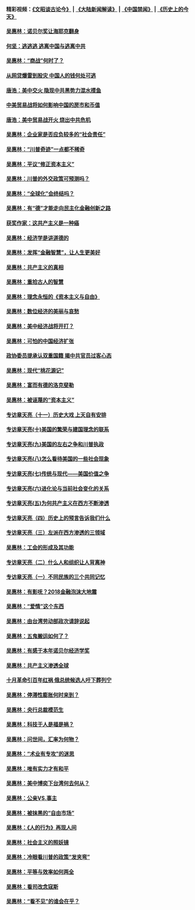 #### 精彩视频：[《文昭谈古论今》](https://github.com/gfw-breaker/wenzhao/blob/master/README.md?t=01200631) | [《大陆新闻解读》](https://github.com/gfw-breaker/ntdtv-comedy/blob/master/README.md?t=01200631) | [《中国禁闻》](https://github.com/gfw-breaker/ntdtv-news/blob/master/README.md?t=01200631) | [《历史上的今天》](https://github.com/gfw-breaker/today-in-history/blob/master/README.md?t=01200631) 

#### [吴惠林：诺贝尔奖让海耶克翻身](../pages/nsc423/n10890049.md?t=01200631) 

#### [何坚：逃逃逃 逃离中国与逃离中共](../pages/nsc423/n10592891.md?t=01200631) 

#### [吴惠林：“商战”何时了？](../pages/nsc423/n10573558.md?t=01200631) 

#### [从网贷爆雷到股灾 中国人的钱何处可逃](../pages/nsc423/n10572800.md?t=01200631) 

#### [唐浩：美中交火 隐现中共黑势力混水摸鱼](../pages/nsc423/n10544040.md?t=01200631) 

#### [中美贸易战将如何影响中国的房市和币值](../pages/nsc423/n10543697.md?t=01200631) 

#### [唐浩：美中贸易战开火 烧出中共危机](../pages/nsc423/n10540126.md?t=01200631) 

#### [吴惠林：企业家是否应负较多的“社会责任”](../pages/nsc423/n10535022.md?t=01200631) 

#### [吴惠林：“川普奇迹”一点都不稀奇](../pages/nsc423/n10512808.md?t=01200631) 

#### [吴惠林：平议“修正资本主义”](../pages/nsc423/n10495724.md?t=01200631) 

#### [吴惠林：川普的外交政策可预测吗？](../pages/nsc423/n10462387.md?t=01200631) 

#### [吴惠林：“全球化”会终结吗？](../pages/nsc423/n10452838.md?t=01200631) 

#### [吴惠林：有“德”才能走向民主化金融创新之路](../pages/nsc423/n10432292.md?t=01200631) 

#### [获奖作家：这共产主义是一种癌](../pages/nsc423/n10431541.md?t=01200631) 

#### [吴惠林：经济学是讲道德的](../pages/nsc423/n10398014.md?t=01200631) 

#### [吴惠林：发挥“金融智慧”，让人生更美好](../pages/nsc423/n10375019.md?t=01200631) 

#### [吴惠林：共产主义的真相](../pages/nsc423/n10351394.md?t=01200631) 

#### [吴惠林：重拾古人的智慧](../pages/nsc423/n10337691.md?t=01200631) 

#### [吴惠林：理念永恒的《资本主义与自由》](../pages/nsc423/n10316274.md?t=01200631) 

#### [吴惠林：数位经济的美丽与哀愁](../pages/nsc423/n10292946.md?t=01200631) 

#### [吴惠林：美中经济战将开打？](../pages/nsc423/n10258825.md?t=01200631) 

#### [吴惠林：可怕的中国经济扩张](../pages/nsc423/n10219147.md?t=01200631) 

#### [政协委员提承认双重国籍 揭中共官员过客心态](../pages/nsc423/n10208809.md?t=01200631) 

#### [吴惠林：现代“桃花源记”](../pages/nsc423/n10185234.md?t=01200631) 

#### [吴惠林：富而有德的洛克斐勒](../pages/nsc423/n10142264.md?t=01200631) 

#### [吴惠林：被诬蔑的“资本主义”](../pages/nsc423/n10124816.md?t=01200631) 

#### [专访章天亮（十一）历史大戏 上天自有安排](../pages/nsc423/n10094905.md?t=01200631) 

#### [专访章天亮(十)美国的繁荣与建国理念的联系](../pages/nsc423/n10094899.md?t=01200631) 

#### [专访章天亮(九)美国的左右之争和川普执政](../pages/nsc423/n10094889.md?t=01200631) 

#### [专访章天亮(八)怎么看待美国的一些社会现象](../pages/nsc423/n10094857.md?t=01200631) 

#### [专访章天亮(七)传统与现代——美国价值之争](../pages/nsc423/n10093140.md?t=01200631) 

#### [专访章天亮(六)进化论与当前社会变化的关系](../pages/nsc423/n10092036.md?t=01200631) 

#### [专访章天亮(五)为何共产主义在西方不断渗透](../pages/nsc423/n10083620.md?t=01200631) 

#### [专访章天亮（四）历史上的预言告诉我们什么](../pages/nsc423/n10083606.md?t=01200631) 

#### [专访章天亮（三）左派在西方渗透的三领域](../pages/nsc423/n10081115.md?t=01200631) 

#### [吴惠林：工会的形成及其功能](../pages/nsc423/n10080633.md?t=01200631) 

#### [专访章天亮（二）什么人和组织让人背离神](../pages/nsc423/n10076637.md?t=01200631) 

#### [专访章天亮（一）不同民族的三个共同记忆](../pages/nsc423/n10074188.md?t=01200631) 

#### [吴惠林：有影呒？2018金融泡沫大地震](../pages/nsc423/n10040534.md?t=01200631) 

#### [吴惠林：“爱情”这个东西](../pages/nsc423/n10019423.md?t=01200631) 

#### [吴惠林：由台湾劳动部政次请辞说起](../pages/nsc423/n9979679.md?t=01200631) 

#### [吴惠林：五鬼搬运如何了？](../pages/nsc423/n9925338.md?t=01200631) 

#### [吴惠林：有感于本年诺贝尔经济学奖](../pages/nsc423/n9871883.md?t=01200631) 

#### [吴惠林：共产主义渗透全球](../pages/nsc423/n9812748.md?t=01200631) 

#### [十月革命引百年红祸 俄总统候选人吁下葬列宁](../pages/nsc423/n9810182.md?t=01200631) 

#### [吴惠林：停滞性膨胀何时来到？](../pages/nsc423/n9764136.md?t=01200631) 

#### [吴惠林：央行总裁模范生](../pages/nsc423/n9728134.md?t=01200631) 

#### [吴惠林：科技于人是福是祸？](../pages/nsc423/n9672982.md?t=01200631) 

#### [吴惠林：问世间，汇率为何物？](../pages/nsc423/n9621788.md?t=01200631) 

#### [吴惠林：“术业有专攻”的迷思](../pages/nsc423/n9580363.md?t=01200631) 

#### [吴惠林：唯有实力才有和平](../pages/nsc423/n9529599.md?t=01200631) 

#### [吴惠林：美中博奕下台湾何去何从？](../pages/nsc423/n9483598.md?t=01200631) 

#### [吴惠林：公亲VS.事主](../pages/nsc423/n9425637.md?t=01200631) 

#### [吴惠林：被抹黑的“自由市场”](../pages/nsc423/n9351545.md?t=01200631) 

#### [吴惠林：《人的行为》再现人间](../pages/nsc423/n9296339.md?t=01200631) 

#### [吴惠林：社会主义的照妖镜](../pages/nsc423/n9243460.md?t=01200631) 

#### [吴惠林：冷眼看川普的政策“发夹弯”](../pages/nsc423/n9120684.md?t=01200631) 

#### [吴惠林：平等与效率如何两全](../pages/nsc423/n9075430.md?t=01200631) 

#### [吴惠林：看司改念寇斯](../pages/nsc423/n9024915.md?t=01200631) 

#### [吴惠林：“看不见”的谁会在乎？](../pages/nsc423/n8977488.md?t=01200631) 

